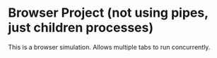 # Browser Project (not using pipes, just children processes)
This is a browser simulation. Allows multiple tabs to run concurrently.
